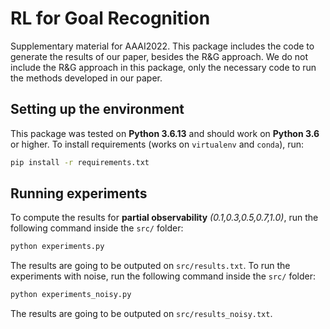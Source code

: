 # RL for Goal Recognition
Supplementary material for AAAI2022. This package includes the code to generate the results of our paper, besides the R&G approach. We do not include the R&G approach in this package, only the necessary code to run the methods developed in our paper.

## Setting up the environment
This package was tested on **Python 3.6.13** and should work on **Python 3.6** or higher.
To install requirements (works on `virtualenv` and `conda`), run:
```zsh
pip install -r requirements.txt
```
## Running experiments
To compute the results for **partial observability** *(0.1,0.3,0.5,0.7,1.0)*, run the following command inside the ```src/``` folder:

```zsh
python experiments.py
```
The results are going to be outputed on ```src/results.txt```.
To run the experiments with noise, run the following command inside the ```src/``` folder:

```zsh
python experiments_noisy.py
```
The results are going to be outputed on ```src/results_noisy.txt```.